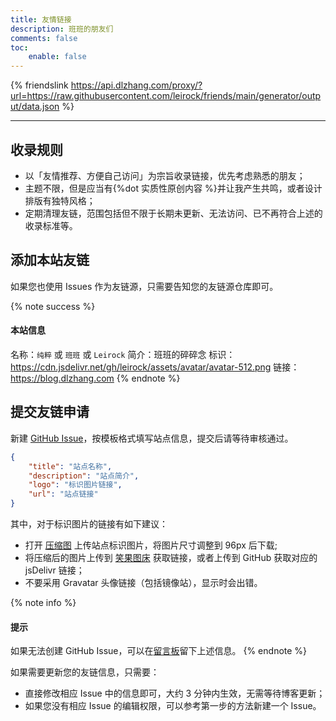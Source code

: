 ```yaml
---
title: 友情链接
description: 班班的朋友们
comments: false
toc:
    enable: false
---
```


{% friendslink https://api.dlzhang.com/proxy/?url=https://raw.githubusercontent.com/leirock/friends/main/generator/output/data.json %}

* * *

## 收录规则

- 以「友情推荐、方便自己访问」为宗旨收录链接，优先考虑熟悉的朋友；
- 主题不限，但是应当有{%dot 实质性原创内容 %}并让我产生共鸣，或者设计排版有独特风格；
- 定期清理友链，范围包括但不限于长期未更新、无法访问、已不再符合上述的收录标准等。

## 添加本站友链

如果您也使用 Issues 作为友链源，只需要告知您的友链源仓库即可。

{% note success %}
#### 本站信息
名称：`纯粹` 或 `班班` 或 `Leirock`
简介：班班的碎碎念
标识：https://cdn.jsdelivr.net/gh/leirock/assets/avatar/avatar-512.png
链接：https://blog.dlzhang.com
{% endnote %}

## 提交友链申请

新建 [GitHub Issue](https://github.com/leirock/friends/issues/)，按模板格式填写站点信息，提交后请等待审核通过。

```json
{
    "title": "站点名称",
    "description": "站点简介",
    "logo": "标识图片链接",
    "url": "站点链接"
}
```

其中，对于标识图片的链接有如下建议：

- 打开 [压缩图](https://www.yasuotu.com) 上传站点标识图片，将图片尺寸调整到 96px 后下载;
- 将压缩后的图片上传到 [笑果图床](https://imagelol.com) 获取链接，或者上传到 GitHub 获取对应的 jsDelivr 链接；
- 不要采用 Gravatar 头像链接（包括镜像站），显示时会出错。

{% note info %}
#### 提示
如果无法创建 GitHub Issue，可以在[留言板](/guestbook/)留下上述信息。
{% endnote %}

如果需要更新您的友链信息，只需要：

- 直接修改相应 Issue 中的信息即可，大约 3 分钟内生效，无需等待博客更新；
- 如果您没有相应 Issue 的编辑权限，可以参考第一步的方法新建一个 Issue。

